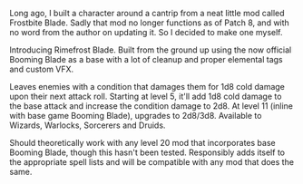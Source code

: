 Long ago, I built a character around a cantrip from a neat little mod called Frostbite Blade. Sadly that mod no longer functions as of Patch 8, and with no word from the author on updating it. So I decided to make one myself.



Introducing Rimefrost Blade. Built from the ground up using the now official Booming Blade as a base with a lot of cleanup and proper elemental tags and custom VFX.

Leaves enemies with a condition that damages them for 1d8 cold damage upon their next attack roll. Starting at level 5, it'll add 1d8 cold damage to the base attack and increase the condition damage to 2d8. At level 11 (inline with base game Booming Blade), upgrades to 2d8/3d8. Available to Wizards, Warlocks, Sorcerers and Druids.



Should theoretically work with any level 20 mod that incorporates base Booming Blade, though this hasn't been tested. Responsibly adds itself to the appropriate spell lists and will be compatible with any mod that does the same.

